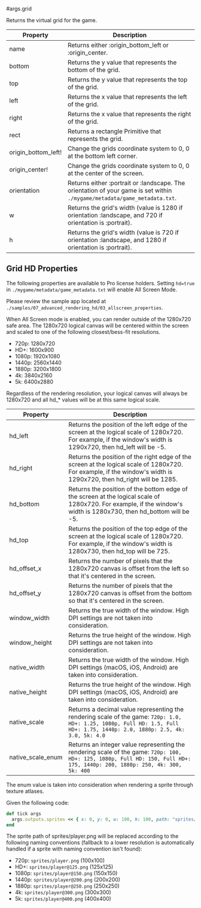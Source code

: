 #args.grid

Returns the virtual grid for the game.

| Property | Description |
| --- | --- |
| name | Returns either :origin_bottom_left or :origin_center.|
| bottom | Returns the y value that represents the bottom of the grid.|
| top | Returns the y value that represents the top of the grid. |
| left | Returns the x value that represents the left of the grid. |
| right | Returns the x value that represents the right of the grid. |
| rect | Returns a rectangle Primitive that represents the grid. |
| origin_bottom_left! | Change the grids coordinate system to 0, 0 at the bottom left corner. |
| origin_center! | Change the grids coordinate system to 0, 0 at the center of the screen. |
| orientation | Returns either :portrait or :landscape. The orientation of your game is set within `./mygame/metadata/game_metadata.txt`.| 
| w | Returns the grid's width (value is 1280 if orientation :landscape, and 720 if orientation is :portrait). |
| h | Returns the grid's width (value is 720 if orientation :landscape, and 1280 if orientation is :portrait). |


## Grid HD Properties

The following properties are available to Pro license holders. Setting `hd=true` in `./mygame/metadata/game_metadata.txt` will enable All Screen Mode.

Please review the sample app located at `./samples/07_advanced_rendering_hd/03_allscreen_properties`.

When All Screen mode is enabled, you can render outside of the 1280x720 safe area. The 1280x720 logical canvas will be centered within the screen and scaled to one of the following closest/bess-fit resolutions.

* 720p: 1280x720
* HD+: 1600x900
* 1080p: 1920x1080
* 1440p: 2560x1440
* 1880p: 3200x1800
* 4k: 3840x2160
* 5k: 6400x2880

Regardless of the rendering resolution, your logical canvas will always be 1280x720 and all hd_* values will be at this same logical scale.

| Property | Description |
| --- | --- |
| hd_left | Returns the position of the left edge of the screen at the logical scale of 1280x720. For example, if the window's width is 1290x720, then hd_left will be -5. |
| hd_right | Returns the position of the right edge of the screen at the logical scale of 1280x720. For example, if the window's width is 1290x720, then hd_right will be 1285.|
| hd_bottom | Returns the position of the bottom edge of the screen at the logical scale of 1280x720. For example, if the window's width is 1280x730, then hd_bottom will be -5.|
| hd_top | Returns the position of the top edge of the screen at the logical scale of 1280x720. For example, if the window's width is 1280x730, then hd_top will be 725. |
| hd_offset_x | Returns the number of pixels that the 1280x720 canvas is offset from the left so that it's centered in the screen.|
| hd_offset_y | Returns the number of pixels that the 1280x720 canvas is offset from the bottom so that it's centered in the screen. |
| window_width | Returns the true width of the window. High DPI settings are not taken into consideration. |
| window_height | Returns the true height of the window. High DPI settings are not taken into consideration. |
| native_width | Returns the true width of the window. High DPI settings (macOS, iOS, Android) are taken into consideration. |
| native_height|Returns the true height of the window. High DPI settings (macOS, iOS, Android) are taken into consideration.|
| native_scale | Returns a decimal value representing the rendering scale of the game:  `720p: 1.0, HD+: 1.25, 1080p, Full HD: 1.5, Full HD+: 1.75, 1440p: 2.0, 1880p: 2.5, 4k: 3.0, 5k: 4.0`|
|native_scale_enum | Returns an integer value representing the rendering scale of the game: `720p: 100, HD+: 125, 1080p, Full HD: 150, Full HD+: 175, 1440p: 200, 1880p: 250, 4k: 300, 5k: 400`|

The enum value is taken into consideration when rendering a sprite through texture atlases.

Given the following code:

```ruby
def tick args
  args.outputs.sprites << { x: 0, y: 0, w: 100, h: 100, path: "sprites/player.png" }
end
```

The sprite path of sprites/player.png will be replaced according to the following naming conventions (fallback to a lower resolution is automatically handled if a sprite with naming convention isn't found):

* 720p: `sprites/player.png` (100x100)
* HD+: `sprites/player@125.png` (125x125)
* 1080p: `sprites/player@150.png` (150x150)
* 1440p: `sprites/player@200.png` (200x200)
* 1880p: `sprites/player@250.png` (250x250)
* 4k: `sprites/player@300.png` (300x300)
* 5k: `sprites/player@400.png` (400x400)
